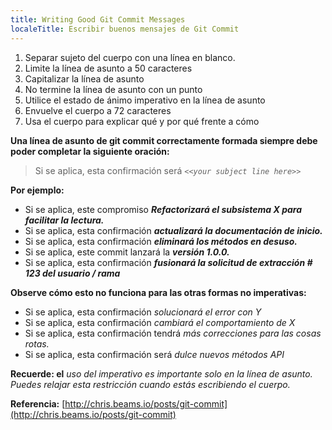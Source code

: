 ```yaml
---
title: Writing Good Git Commit Messages
localeTitle: Escribir buenos mensajes de Git Commit
---
```

1.  Separar sujeto del cuerpo con una línea en blanco.
2.  Limite la línea de asunto a 50 caracteres
3.  Capitalizar la línea de asunto
4.  No termine la línea de asunto con un punto
5.  Utilice el estado de ánimo imperativo en la línea de asunto
6.  Envuelve el cuerpo a 72 caracteres
7.  Usa el cuerpo para explicar qué y por qué frente a cómo

**Una línea de asunto de git commit correctamente formada siempre debe poder completar la siguiente oración:**

> Si se aplica, esta confirmación será _`<<your subject line here>>`_

**Por ejemplo:**

*   Si se aplica, este compromiso **_Refactorizará el subsistema X para facilitar la lectura._**
*   Si se aplica, esta confirmación **_actualizará la documentación de inicio._**
*   Si se aplica, esta confirmación **_eliminará los métodos en desuso._**
*   Si se aplica, este commit lanzará la **_versión 1.0.0._**
*   Si se aplica, esta confirmación **_fusionará la solicitud de extracción \# 123 del usuario / rama_**

**Observe cómo esto no funciona para las otras formas no imperativas:**

*   Si se aplica, esta confirmación _solucionará el error con Y_
*   Si se aplica, esta confirmación _cambiará el comportamiento de X_
*   Si se aplica, esta confirmación tendrá _más correcciones para las cosas rotas._
*   Si se aplica, esta confirmación será _dulce nuevos métodos API_

**Recuerde: el** _uso del imperativo es importante solo en la línea de asunto. Puedes relajar esta restricción cuando estás escribiendo el cuerpo._

**Referencia:** [http://chris.beams.io/posts/git-commit](http://chris.beams.io/posts/git-commit)